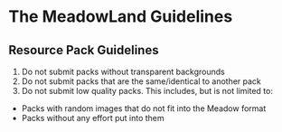 # The MeadowLand Guidelines
## Resource Pack Guidelines
1. Do not submit packs without transparent backgrounds
2. Do not submit packs that are the same/identical to another pack
3. Do not submit low quality packs. This includes, but is not limited to:
- Packs with random images that do not fit into the Meadow format
- Packs without any effort put into them